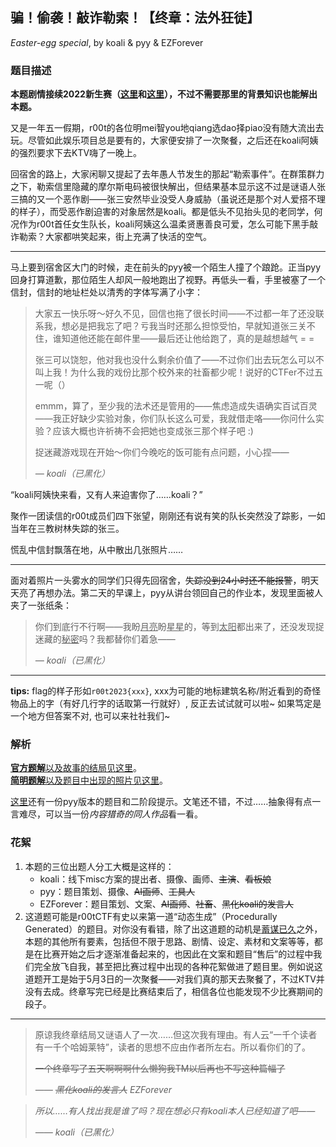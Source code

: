## 骗！偷袭！敲诈勒索！【终章：法外狂徒】

*Easter-egg special*, by koali & pyy & EZForever

### 题目描述

**本题剧情接续2022新生赛（[这里](https://github.com/r00t-security-lab/rtctf2022/blob/master/reverse/WannaEscapeA/README.md)和[这里](https://github.com/r00t-security-lab/rtctf2022/blob/master/misc/WannaEscapeB/README.md)），不过不需要那里的背景知识也能解出本题。**

又是一年五一假期，r00t的各位明mei智you地qiang选dao择piao没有随大流出去玩。尽管如此娱乐项目总是要有的，大家便安排了一次聚餐，之后还在koali阿姨的强烈要求下去KTV嗨了一晚上。

回宿舍的路上，大家闲聊又提起了去年愚人节发生的那起“勒索事件”。在群策群力之下，勒索信里隐藏的摩尔斯电码被很快解出，但结果基本显示这不过是谜语人张三搞的又一个恶作剧——张三安然毕业没受人身威胁（虽说还是那个对人爱搭不理的样子），而受恶作剧迫害的对象居然是koali。都是低头不见抬头见的老同学，何况作为r00t首任女生队长，koali阿姨这么温柔贤惠善良可爱，怎么可能下黑手敲诈勒索？大家都哄笑起来，街上充满了快活的空气。

---

马上要到宿舍区大门的时候，走在前头的pyy被一个陌生人撞了个踉跄。正当pyy回身打算道歉，那位陌生人却风一般地跑出了视野。再低头一看，手里被塞了一个信封，信封的地址栏处以清秀的字体写满了小字：

> 大家五一快乐呀～好久不见，回信也拖了很长时间——不过都一年了还没联系我，想必是把我忘了吧？亏我当时还那么担惊受怕，早就知道张三关不住，谁知道他还能在邮件里——最后还让他给跑了，真的是越想越气 = =
> 
> 张三可以饶恕，他对我也没什么剩余价值了——不过你们出去玩怎么可以不叫上我！为什么我的戏份比那个校外来的社畜都少呢！说好的CTFer不过五一呢（）
> 
> emmm，算了，至少我的法术还是管用的——焦虑造成失语确实百试百灵——我正好缺少实验对象，你们队长这么可爱，我就借走咯——你问什么实验？应该大概也许祈祷不会把她也变成张三那个样子吧 :)
> 
> 捉迷藏游戏现在开始～你们今晚吃的饭可能有点问题，小心捏——
> 
> *— koali（已黑化）*

“koali阿姨快来看，又有人来迫害你了……koali？”

聚作一团读信的r00t成员们四下张望，刚刚还有说有笑的队长突然没了踪影，一如当年在三教树林失踪的张三。

慌乱中信封飘落在地，从中散出几张照片……

---

面对着照片一头雾水的同学们只得先回宿舍，~~失踪没到24小时还不能报警~~，明天天亮了再想办法。第二天的早课上，pyy从讲台领回自己的作业本，发现里面被人夹了一张纸条：

> 你们到底行不行啊——我盼<u>月亮</u>盼<u>星星</u>的，等到<u>太阳</u>都出来了，还没发现捉迷藏的<u>秘密</u>吗？我都替你们着急——
> 
> *— koali（已黑化）*

---

**tips:** flag的样子形如`r00t2023{xxx}`, xxx为可能的地标建筑名称/附近看到的奇怪物品上的字（有好几行字的话取第一行就好）, 反正去试试就可以啦~ 如果笃定是一个地方但答案不对, 也可以来社社我们~

### 解析

[**官方题解**以及故事的结局见这里](epilogue.md)。  
[**简明题解**以及题目中出现的照片见这里](wp.md)。

[这里](ooc-by-pyy.md)还有一份pyy版本的题目和二阶段提示。文笔还不错，不过……抽象得有点一言难尽，可以当一份*内容猎奇的同人作品*看一看。

### 花絮

1. 本题的三位出题人分工大概是这样的：
	- koali：线下misc方案的提出者、摄像、画师、~~主演~~、~~看板娘~~
	- pyy：题目策划、摄像、~~AI画师~~、~~工具人~~
	- EZForever：题目策划、文案、~~AI画师~~、~~社畜~~、~~黑化koali的发言人~~
2. 这道题可能是r00tCTF有史以来第一道“动态生成”（Procedurally Generated）的题目。对你没有看错，除了出这道题的动机是[蓄谋已久](https://github.com/r00t-security-lab/rtctf2022/blob/master/misc/WannaEscapeB/README.md#%E8%8A%B1%E7%B5%AE)之外，本题的其他所有要素，包括但不限于思路、剧情、设定、素材和文案等等，都是在比赛开始之后才逐渐准备起来的，也因此在文案和题目“售后”的过程中我们完全放飞自我，甚至把比赛过程中出现的各种花絮做进了题目里。例如说这道题开工是始于5月3日的一次聚餐——对我们真的那天去聚餐了，不过KTV并没有去成。终章写完已经是比赛结束后了，相信各位也能发现不少比赛期间的段子。

---

> 原谅我终章结局又谜语人了一次……但这次我有理由。有人云“一千个读者有一千个哈姆莱特”，读者的思想不应由作者所左右。所以看你们的了。
> 
> ~~一个终章写了五天啊啊啊什么懒狗我TM以后再也不写这种篇幅了~~
> 
> *—— ~~黑化koali的发言人~~ EZForever*

> *所以……有人找出我是谁了吗？现在想必只有koali本人已经知道了吧——*
> 
> *—— koali（已黑化）*

